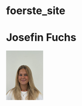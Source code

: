 # foerste_site
<!DOCTYPE html>
<html lang="da">
    <head>
        <meta charset="UTF-8" />
        <meta name="viewport" content="width=device-width, initial-scale=1.0" />
        <style>
            img {
                width: 20%;
            }
        </style>
    </head>
    <body>
        <h1>Josefin Fuchs</h1>
        <img src="josefinfuchs.jpg" alt="Portrætbillede af Josefin Fuchs" />
    </body>

</html>
